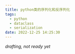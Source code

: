 ```yaml
---
title: python类的序列化和反序列化
tags:
  - python
  - dataclass
  - serialization
date: 2022-12-25 14:25:30
---
```


*drafting, not ready yet*


